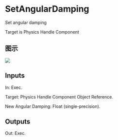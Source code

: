# SetAngularDamping

Set angular damping

Target is Physics Handle Component

## 图示

![]($-20221218-20214533.png)

## Inputs

In: Exec.

Target: Physics Handle Component Object Reference.

New Angular Damping: Float (single-precision).  

## Outputs

Out: Exec.

